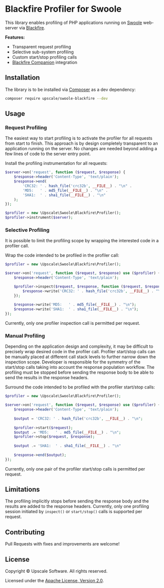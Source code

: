 Blackfire Profiler for Swoole
=============================

This library enables profiling of PHP applications running on [Swoole](https://www.swoole.co.uk/) web-server via [Blackfire](https://blackfire.io/).

**Features:**
- Transparent request profiling
- Selective sub-system profiling
- Custom start/stop profiling calls
- [Blackfire Companion](https://blackfire.io/docs/integrations/) integration

## Installation

The library is to be installed via [Composer](https://getcomposer.org/) as a dev dependency:
```bash
composer require upscale/swoole-blackfire --dev
```
## Usage

### Request Profiling

The easiest way to start profiling is to activate the profiler for all requests from start to finish.
This approach is by design completely transparent to an application running on the server.
No changes are needed beyond adding a few lines of code to the server entry point.

Install the profiling instrumentation for all requests:
```php
$server->on('request', function ($request, $response) {
    $response->header('Content-Type', 'text/plain');
    $response->end(
        'CRC32: ' . hash_file('crc32b', __FILE__) . "\n" .
        'MD5:   ' . md5_file(__FILE__) . "\n" .
        'SHA1:  ' . sha1_file(__FILE__) . "\n"
    );
});

$profiler = new \Upscale\Swoole\Blackfire\Profiler();
$profiler->instrument($server);
```

### Selective Profiling

It is possible to limit the profiling scope by wrapping the interested code in a profiler call.

Wrap the code intended to be profiled in the profiler call: 
```php
$profiler = new \Upscale\Swoole\Blackfire\Profiler();

$server->on('request', function ($request, $response) use ($profiler) {
    $response->header('Content-Type', 'text/plain');

    $profiler->inspect($request, $response, function ($request, $response) {
        $response->write('CRC32: ' . hash_file('crc32b', __FILE__) . "\n");    
    });
    
    $response->write('MD5:   ' . md5_file(__FILE__) . "\n");
    $response->write('SHA1:  ' . sha1_file(__FILE__) . "\n");
});
```

Currently, only one profiler inspection call is permitted per request.

### Manual Profiling

Depending on the application design and complexity, it may be difficult to precisely wrap desired code in the profiler call.
Profiler start/stop calls can be manually placed at different call stack levels to further narrow down the inspection scope.
Developer is responsible for the symmetry of the start/stop calls taking into account the response population workflow.
The profiling must be stopped before sending the response body to be able to send the results in the response headers.  

Surround the code intended to be profiled with the profiler start/stop calls:
```php
$profiler = new \Upscale\Swoole\Blackfire\Profiler();

$server->on('request', function ($request, $response) use ($profiler) {
    $response->header('Content-Type', 'text/plain');
    
    $output = 'CRC32: ' . hash_file('crc32b', __FILE__) . "\n";
    
    $profiler->start($request);
    $output .= 'MD5:   ' . md5_file(__FILE__) . "\n";
    $profiler->stop($request, $response);
    
    $output .= 'SHA1:  ' . sha1_file(__FILE__) . "\n"
    
    $response->end($output);
});
```

Currently, only one pair of the profiler start/stop calls is permitted per request.

## Limitations

The profiling implicitly stops before sending the response body and the results are added to the response headers.
Currently, only one profiling session initiated by `inspect()` or `start/stop()` calls is supported per request.

## Contributing

Pull Requests with fixes and improvements are welcome!

## License

Copyright © Upscale Software. All rights reserved.

Licensed under the [Apache License, Version 2.0](https://github.com/upscalesoftware/swoole-blackfire/blob/master/LICENSE.txt).